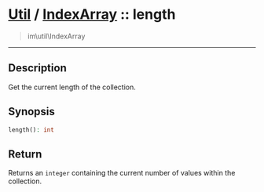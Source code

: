 # [Util](Util.md) / [IndexArray](Util-IndexArray.md) :: length
 > im\util\IndexArray
____

## Description
Get the current length of the collection.

## Synopsis
```php
length(): int
```

## Return
Returns an `integer` containing the current number of
values within the collection.
